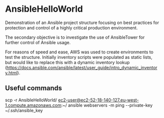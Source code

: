 # AnsibleHelloWorld
Demonstration of an Ansible project structure focusing on best practices for protection and control of a highly critical production environment.

The secondary objective is to investigate the use of AnsibleTower for further control of Ansible usage.

For reasons of speed and ease, AWS was used to create environments to test the structure.  Initially inventory scripts were populated as static lists, but would like to replace this with a dynamic inventory lookup (https://docs.ansible.com/ansible/latest/user_guide/intro_dynamic_inventory.html).


## Useful commands
scp -r AnsibleHelloWorld/ ec2-user@ec2-52-18-140-127.eu-west-1.compute.amazonaws.com:~/
ansible webservers -m ping --private-key ~/.ssh/ansible_key
